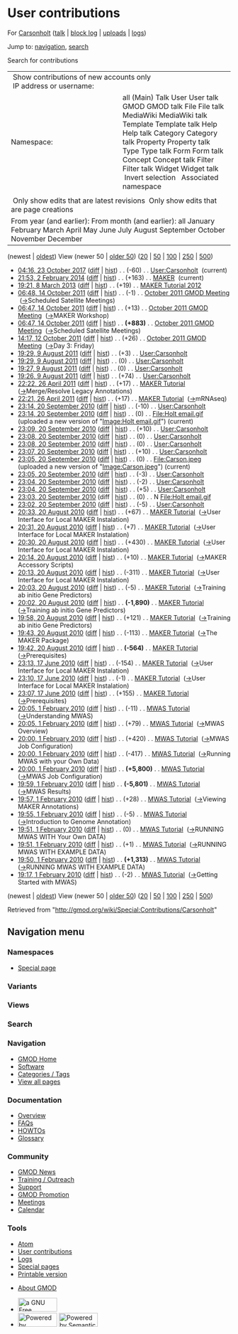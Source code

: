 <div id="mw-page-base" class="noprint">

</div>

<div id="mw-head-base" class="noprint">

</div>

<div id="content" class="mw-body" role="main">

<span id="top"></span>

<div id="mw-js-message" style="display:none;">

</div>



# <span dir="auto">User contributions</span>

<div id="bodyContent">

<div id="contentSub">

For [Carsonholt](/wiki/User:Carsonholt "User:Carsonholt") (<a
href="/mediawiki/index.php?title=User_talk:Carsonholt&amp;action=edit&amp;redlink=1"
class="new" title="User talk:Carsonholt (page does not exist)">talk</a>
\| [block
log](/mediawiki/index.php?title=Special:Log/block&page=User%3ACarsonholt "Special:Log/block")
\|
[uploads](/wiki/Special:ListFiles/Carsonholt "Special:ListFiles/Carsonholt")
\| [logs](/wiki/Special:Log/Carsonholt "Special:Log/Carsonholt"))

</div>

<div id="jump-to-nav" class="mw-jump">

Jump to: [navigation](#mw-navigation), [search](#p-search)

</div>

<div id="mw-content-text">

Search for contributions

<table class="mw-contributions-table">
<colgroup>
<col style="width: 50%" />
<col style="width: 50%" />
</colgroup>
<tbody>
<tr class="odd">
<td colspan="2"> Show contributions of new accounts only<br />
 IP address or username:</td>
</tr>
<tr class="even">
<td class="mw-label">Namespace:</td>
<td>all (Main) Talk User User talk GMOD GMOD talk File File talk
MediaWiki MediaWiki talk Template Template talk Help Help talk Category
Category talk Property Property talk Type Type talk Form Form talk
Concept Concept talk Filter Filter talk Widget Widget talk  
 Invert selection 
 Associated namespace </td>
</tr>
<tr class="odd">
<td colspan="2"></td>
</tr>
<tr class="even">
<td colspan="2"> Only show edits that are latest revisions
 Only show edits that are page creations</td>
</tr>
<tr class="odd">
<td colspan="2">From year (and earlier): From month (and earlier): all
January February March April May June July August September October
November December</td>
</tr>
</tbody>
</table>

(newest \| <a
href="/mediawiki/index.php?title=Special:Contributions/Carsonholt&amp;dir=prev&amp;target=Carsonholt"
class="mw-lastlink" rel="last"
title="Special:Contributions/Carsonholt">oldest</a>) View (newer 50 \|
<a
href="/mediawiki/index.php?title=Special:Contributions/Carsonholt&amp;offset=20100201191707&amp;target=Carsonholt"
class="mw-nextlink" rel="next"
title="Special:Contributions/Carsonholt">older 50</a>) (<a
href="/mediawiki/index.php?title=Special:Contributions/Carsonholt&amp;offset=&amp;limit=20&amp;target=Carsonholt"
class="mw-numlink" title="Special:Contributions/Carsonholt">20</a> \| <a
href="/mediawiki/index.php?title=Special:Contributions/Carsonholt&amp;offset=&amp;limit=50&amp;target=Carsonholt"
class="mw-numlink" title="Special:Contributions/Carsonholt">50</a> \| <a
href="/mediawiki/index.php?title=Special:Contributions/Carsonholt&amp;offset=&amp;limit=100&amp;target=Carsonholt"
class="mw-numlink" title="Special:Contributions/Carsonholt">100</a> \|
<a
href="/mediawiki/index.php?title=Special:Contributions/Carsonholt&amp;offset=&amp;limit=250&amp;target=Carsonholt"
class="mw-numlink" title="Special:Contributions/Carsonholt">250</a> \|
<a
href="/mediawiki/index.php?title=Special:Contributions/Carsonholt&amp;offset=&amp;limit=500&amp;target=Carsonholt"
class="mw-numlink" title="Special:Contributions/Carsonholt">500</a>)

- <a href="/mediawiki/index.php?title=User:Carsonholt&amp;oldid=27490"
  class="mw-changeslist-date" title="User:Carsonholt">04:16, 23 October
  2017</a>
  ([diff](/mediawiki/index.php?title=User:Carsonholt&diff=prev&oldid=27490 "User:Carsonholt")
  \|
  [hist](/mediawiki/index.php?title=User:Carsonholt&action=history "User:Carsonholt"))
  <span class="mw-changeslist-separator">. .</span>
  <span class="mw-plusminus-neg" dir="ltr"
  title="438 bytes after change">(-60)</span>‎
  <span class="mw-changeslist-separator">. .</span>
  <a href="/wiki/User:Carsonholt" class="mw-contributions-title"
  title="User:Carsonholt">User:Carsonholt</a> ‎
  <span class="mw-uctop">(current)</span>
- <a href="/mediawiki/index.php?title=MAKER&amp;oldid=25258"
  class="mw-changeslist-date" title="MAKER">21:53, 2 February 2014</a>
  ([diff](/mediawiki/index.php?title=MAKER&diff=prev&oldid=25258 "MAKER")
  \| [hist](/mediawiki/index.php?title=MAKER&action=history "MAKER"))
  <span class="mw-changeslist-separator">. .</span>
  <span class="mw-plusminus-pos" dir="ltr"
  title="8,774 bytes after change">(+163)</span>‎
  <span class="mw-changeslist-separator">. .</span>
  <a href="/wiki/MAKER" class="mw-contributions-title"
  title="MAKER">MAKER</a> ‎ <span class="mw-uctop">(current)</span>
- <a href="/mediawiki/index.php?title=MAKER_Tutorial_2012&amp;oldid=23214"
  class="mw-changeslist-date" title="MAKER Tutorial 2012">19:21, 8 March
  2013</a>
  ([diff](/mediawiki/index.php?title=MAKER_Tutorial_2012&diff=prev&oldid=23214 "MAKER Tutorial 2012")
  \|
  [hist](/mediawiki/index.php?title=MAKER_Tutorial_2012&action=history "MAKER Tutorial 2012"))
  <span class="mw-changeslist-separator">. .</span>
  <span class="mw-plusminus-pos" dir="ltr"
  title="82,284 bytes after change">(+19)</span>‎
  <span class="mw-changeslist-separator">. .</span>
  <a href="/wiki/MAKER_Tutorial_2012" class="mw-contributions-title"
  title="MAKER Tutorial 2012">MAKER Tutorial 2012</a> ‎
- <a
  href="/mediawiki/index.php?title=October_2011_GMOD_Meeting&amp;oldid=19298"
  class="mw-changeslist-date" title="October 2011 GMOD Meeting">06:48, 14
  October 2011</a>
  ([diff](/mediawiki/index.php?title=October_2011_GMOD_Meeting&diff=prev&oldid=19298 "October 2011 GMOD Meeting")
  \|
  [hist](/mediawiki/index.php?title=October_2011_GMOD_Meeting&action=history "October 2011 GMOD Meeting"))
  <span class="mw-changeslist-separator">. .</span>
  <span class="mw-plusminus-neg" dir="ltr"
  title="13,248 bytes after change">(-1)</span>‎
  <span class="mw-changeslist-separator">. .</span>
  <a href="/wiki/October_2011_GMOD_Meeting" class="mw-contributions-title"
  title="October 2011 GMOD Meeting">October 2011 GMOD Meeting</a> ‎
  <span class="comment">([→](/wiki/October_2011_GMOD_Meeting#Scheduled_Satellite_Meetings "October 2011 GMOD Meeting")‎<span dir="auto"><span class="autocomment">Scheduled
  Satellite Meetings</span></span>)</span>
- <a
  href="/mediawiki/index.php?title=October_2011_GMOD_Meeting&amp;oldid=19297"
  class="mw-changeslist-date" title="October 2011 GMOD Meeting">06:47, 14
  October 2011</a>
  ([diff](/mediawiki/index.php?title=October_2011_GMOD_Meeting&diff=prev&oldid=19297 "October 2011 GMOD Meeting")
  \|
  [hist](/mediawiki/index.php?title=October_2011_GMOD_Meeting&action=history "October 2011 GMOD Meeting"))
  <span class="mw-changeslist-separator">. .</span>
  <span class="mw-plusminus-pos" dir="ltr"
  title="13,249 bytes after change">(+13)</span>‎
  <span class="mw-changeslist-separator">. .</span>
  <a href="/wiki/October_2011_GMOD_Meeting" class="mw-contributions-title"
  title="October 2011 GMOD Meeting">October 2011 GMOD Meeting</a> ‎
  <span class="comment">([→](/wiki/October_2011_GMOD_Meeting#MAKER_Workshop "October 2011 GMOD Meeting")‎<span dir="auto"><span class="autocomment">MAKER
  Workshop</span></span>)</span>
- <a
  href="/mediawiki/index.php?title=October_2011_GMOD_Meeting&amp;oldid=19296"
  class="mw-changeslist-date" title="October 2011 GMOD Meeting">06:47, 14
  October 2011</a>
  ([diff](/mediawiki/index.php?title=October_2011_GMOD_Meeting&diff=prev&oldid=19296 "October 2011 GMOD Meeting")
  \|
  [hist](/mediawiki/index.php?title=October_2011_GMOD_Meeting&action=history "October 2011 GMOD Meeting"))
  <span class="mw-changeslist-separator">. .</span> **(+883)**‎
  <span class="mw-changeslist-separator">. .</span>
  <a href="/wiki/October_2011_GMOD_Meeting" class="mw-contributions-title"
  title="October 2011 GMOD Meeting">October 2011 GMOD Meeting</a> ‎
  <span class="comment">([→](/wiki/October_2011_GMOD_Meeting#Scheduled_Satellite_Meetings "October 2011 GMOD Meeting")‎<span dir="auto"><span class="autocomment">Scheduled
  Satellite Meetings</span></span>)</span>
- <a
  href="/mediawiki/index.php?title=October_2011_GMOD_Meeting&amp;oldid=19034"
  class="mw-changeslist-date" title="October 2011 GMOD Meeting">14:17, 12
  October 2011</a>
  ([diff](/mediawiki/index.php?title=October_2011_GMOD_Meeting&diff=prev&oldid=19034 "October 2011 GMOD Meeting")
  \|
  [hist](/mediawiki/index.php?title=October_2011_GMOD_Meeting&action=history "October 2011 GMOD Meeting"))
  <span class="mw-changeslist-separator">. .</span>
  <span class="mw-plusminus-pos" dir="ltr"
  title="12,728 bytes after change">(+26)</span>‎
  <span class="mw-changeslist-separator">. .</span>
  <a href="/wiki/October_2011_GMOD_Meeting" class="mw-contributions-title"
  title="October 2011 GMOD Meeting">October 2011 GMOD Meeting</a> ‎
  <span class="comment">([→](/wiki/October_2011_GMOD_Meeting#Day_3:_Friday "October 2011 GMOD Meeting")‎<span dir="auto"><span class="autocomment">Day
  3: Friday</span></span>)</span>
- <a href="/mediawiki/index.php?title=User:Carsonholt&amp;oldid=18494"
  class="mw-changeslist-date" title="User:Carsonholt">19:29, 9 August
  2011</a>
  ([diff](/mediawiki/index.php?title=User:Carsonholt&diff=prev&oldid=18494 "User:Carsonholt")
  \|
  [hist](/mediawiki/index.php?title=User:Carsonholt&action=history "User:Carsonholt"))
  <span class="mw-changeslist-separator">. .</span>
  <span class="mw-plusminus-pos" dir="ltr"
  title="498 bytes after change">(+3)</span>‎
  <span class="mw-changeslist-separator">. .</span>
  <a href="/wiki/User:Carsonholt" class="mw-contributions-title"
  title="User:Carsonholt">User:Carsonholt</a> ‎
- <a href="/mediawiki/index.php?title=User:Carsonholt&amp;oldid=18493"
  class="mw-changeslist-date" title="User:Carsonholt">19:29, 9 August
  2011</a>
  ([diff](/mediawiki/index.php?title=User:Carsonholt&diff=prev&oldid=18493 "User:Carsonholt")
  \|
  [hist](/mediawiki/index.php?title=User:Carsonholt&action=history "User:Carsonholt"))
  <span class="mw-changeslist-separator">. .</span>
  <span class="mw-plusminus-null" dir="ltr"
  title="495 bytes after change">(0)</span>‎
  <span class="mw-changeslist-separator">. .</span>
  <a href="/wiki/User:Carsonholt" class="mw-contributions-title"
  title="User:Carsonholt">User:Carsonholt</a> ‎
- <a href="/mediawiki/index.php?title=User:Carsonholt&amp;oldid=18492"
  class="mw-changeslist-date" title="User:Carsonholt">19:27, 9 August
  2011</a>
  ([diff](/mediawiki/index.php?title=User:Carsonholt&diff=prev&oldid=18492 "User:Carsonholt")
  \|
  [hist](/mediawiki/index.php?title=User:Carsonholt&action=history "User:Carsonholt"))
  <span class="mw-changeslist-separator">. .</span>
  <span class="mw-plusminus-null" dir="ltr"
  title="495 bytes after change">(0)</span>‎
  <span class="mw-changeslist-separator">. .</span>
  <a href="/wiki/User:Carsonholt" class="mw-contributions-title"
  title="User:Carsonholt">User:Carsonholt</a> ‎
- <a href="/mediawiki/index.php?title=User:Carsonholt&amp;oldid=18491"
  class="mw-changeslist-date" title="User:Carsonholt">19:26, 9 August
  2011</a>
  ([diff](/mediawiki/index.php?title=User:Carsonholt&diff=prev&oldid=18491 "User:Carsonholt")
  \|
  [hist](/mediawiki/index.php?title=User:Carsonholt&action=history "User:Carsonholt"))
  <span class="mw-changeslist-separator">. .</span>
  <span class="mw-plusminus-pos" dir="ltr"
  title="495 bytes after change">(+74)</span>‎
  <span class="mw-changeslist-separator">. .</span>
  <a href="/wiki/User:Carsonholt" class="mw-contributions-title"
  title="User:Carsonholt">User:Carsonholt</a> ‎
- <a href="/mediawiki/index.php?title=MAKER_Tutorial&amp;oldid=17594"
  class="mw-changeslist-date" title="MAKER Tutorial">22:22, 26 April
  2011</a>
  ([diff](/mediawiki/index.php?title=MAKER_Tutorial&diff=prev&oldid=17594 "MAKER Tutorial")
  \|
  [hist](/mediawiki/index.php?title=MAKER_Tutorial&action=history "MAKER Tutorial"))
  <span class="mw-changeslist-separator">. .</span>
  <span class="mw-plusminus-pos" dir="ltr"
  title="64,723 bytes after change">(+17)</span>‎
  <span class="mw-changeslist-separator">. .</span>
  <a href="/mediawiki/index.php?title=MAKER_Tutorial&amp;redirect=no"
  class="mw-redirect mw-contributions-title" title="MAKER Tutorial">MAKER
  Tutorial</a> ‎
  <span class="comment">([→](/wiki/MAKER_Tutorial#Merge.2FResolve_Legacy_Annotations "MAKER Tutorial")‎<span dir="auto"><span class="autocomment">Merge/Resolve
  Legacy Annotations</span></span>)</span>
- <a href="/mediawiki/index.php?title=MAKER_Tutorial&amp;oldid=17593"
  class="mw-changeslist-date" title="MAKER Tutorial">22:21, 26 April
  2011</a>
  ([diff](/mediawiki/index.php?title=MAKER_Tutorial&diff=prev&oldid=17593 "MAKER Tutorial")
  \|
  [hist](/mediawiki/index.php?title=MAKER_Tutorial&action=history "MAKER Tutorial"))
  <span class="mw-changeslist-separator">. .</span>
  <span class="mw-plusminus-pos" dir="ltr"
  title="64,706 bytes after change">(+17)</span>‎
  <span class="mw-changeslist-separator">. .</span>
  <a href="/mediawiki/index.php?title=MAKER_Tutorial&amp;redirect=no"
  class="mw-redirect mw-contributions-title" title="MAKER Tutorial">MAKER
  Tutorial</a> ‎
  <span class="comment">([→](/wiki/MAKER_Tutorial#mRNAseq "MAKER Tutorial")‎<span dir="auto"><span class="autocomment">mRNAseq</span></span>)</span>
- <a href="/mediawiki/index.php?title=User:Carsonholt&amp;oldid=14553"
  class="mw-changeslist-date" title="User:Carsonholt">23:14, 20 September
  2010</a>
  ([diff](/mediawiki/index.php?title=User:Carsonholt&diff=prev&oldid=14553 "User:Carsonholt")
  \|
  [hist](/mediawiki/index.php?title=User:Carsonholt&action=history "User:Carsonholt"))
  <span class="mw-changeslist-separator">. .</span>
  <span class="mw-plusminus-neg" dir="ltr"
  title="421 bytes after change">(-10)</span>‎
  <span class="mw-changeslist-separator">. .</span>
  <a href="/wiki/User:Carsonholt" class="mw-contributions-title"
  title="User:Carsonholt">User:Carsonholt</a> ‎
- <a href="/mediawiki/index.php?title=File:Holt_email.gif&amp;oldid=14552"
  class="mw-changeslist-date" title="File:Holt email.gif">23:14, 20
  September 2010</a>
  ([diff](/mediawiki/index.php?title=File:Holt_email.gif&diff=prev&oldid=14552 "File:Holt email.gif")
  \|
  [hist](/mediawiki/index.php?title=File:Holt_email.gif&action=history "File:Holt email.gif"))
  <span class="mw-changeslist-separator">. .</span>
  <span class="mw-plusminus-null" dir="ltr"
  title="0 bytes after change">(0)</span>‎
  <span class="mw-changeslist-separator">. .</span>
  <a href="/wiki/File:Holt_email.gif" class="mw-contributions-title"
  title="File:Holt email.gif">File:Holt email.gif</a> ‎
  <span class="comment">(uploaded a new version of "[Image:Holt
  email.gif](/wiki/File:Holt_email.gif "File:Holt email.gif")")</span>
  <span class="mw-uctop">(current)</span>
- <a href="/mediawiki/index.php?title=User:Carsonholt&amp;oldid=14551"
  class="mw-changeslist-date" title="User:Carsonholt">23:09, 20 September
  2010</a>
  ([diff](/mediawiki/index.php?title=User:Carsonholt&diff=prev&oldid=14551 "User:Carsonholt")
  \|
  [hist](/mediawiki/index.php?title=User:Carsonholt&action=history "User:Carsonholt"))
  <span class="mw-changeslist-separator">. .</span>
  <span class="mw-plusminus-pos" dir="ltr"
  title="431 bytes after change">(+10)</span>‎
  <span class="mw-changeslist-separator">. .</span>
  <a href="/wiki/User:Carsonholt" class="mw-contributions-title"
  title="User:Carsonholt">User:Carsonholt</a> ‎
- <a href="/mediawiki/index.php?title=User:Carsonholt&amp;oldid=14550"
  class="mw-changeslist-date" title="User:Carsonholt">23:08, 20 September
  2010</a>
  ([diff](/mediawiki/index.php?title=User:Carsonholt&diff=prev&oldid=14550 "User:Carsonholt")
  \|
  [hist](/mediawiki/index.php?title=User:Carsonholt&action=history "User:Carsonholt"))
  <span class="mw-changeslist-separator">. .</span>
  <span class="mw-plusminus-null" dir="ltr"
  title="421 bytes after change">(0)</span>‎
  <span class="mw-changeslist-separator">. .</span>
  <a href="/wiki/User:Carsonholt" class="mw-contributions-title"
  title="User:Carsonholt">User:Carsonholt</a> ‎
- <a href="/mediawiki/index.php?title=User:Carsonholt&amp;oldid=14549"
  class="mw-changeslist-date" title="User:Carsonholt">23:08, 20 September
  2010</a>
  ([diff](/mediawiki/index.php?title=User:Carsonholt&diff=prev&oldid=14549 "User:Carsonholt")
  \|
  [hist](/mediawiki/index.php?title=User:Carsonholt&action=history "User:Carsonholt"))
  <span class="mw-changeslist-separator">. .</span>
  <span class="mw-plusminus-null" dir="ltr"
  title="421 bytes after change">(0)</span>‎
  <span class="mw-changeslist-separator">. .</span>
  <a href="/wiki/User:Carsonholt" class="mw-contributions-title"
  title="User:Carsonholt">User:Carsonholt</a> ‎
- <a href="/mediawiki/index.php?title=User:Carsonholt&amp;oldid=14548"
  class="mw-changeslist-date" title="User:Carsonholt">23:07, 20 September
  2010</a>
  ([diff](/mediawiki/index.php?title=User:Carsonholt&diff=prev&oldid=14548 "User:Carsonholt")
  \|
  [hist](/mediawiki/index.php?title=User:Carsonholt&action=history "User:Carsonholt"))
  <span class="mw-changeslist-separator">. .</span>
  <span class="mw-plusminus-pos" dir="ltr"
  title="421 bytes after change">(+10)</span>‎
  <span class="mw-changeslist-separator">. .</span>
  <a href="/wiki/User:Carsonholt" class="mw-contributions-title"
  title="User:Carsonholt">User:Carsonholt</a> ‎
- <a href="/mediawiki/index.php?title=File:Carson.jpeg&amp;oldid=14547"
  class="mw-changeslist-date" title="File:Carson.jpeg">23:05, 20 September
  2010</a>
  ([diff](/mediawiki/index.php?title=File:Carson.jpeg&diff=prev&oldid=14547 "File:Carson.jpeg")
  \|
  [hist](/mediawiki/index.php?title=File:Carson.jpeg&action=history "File:Carson.jpeg"))
  <span class="mw-changeslist-separator">. .</span>
  <span class="mw-plusminus-null" dir="ltr"
  title="0 bytes after change">(0)</span>‎
  <span class="mw-changeslist-separator">. .</span>
  <a href="/wiki/File:Carson.jpeg" class="mw-contributions-title"
  title="File:Carson.jpeg">File:Carson.jpeg</a> ‎
  <span class="comment">(uploaded a new version of
  "[Image:Carson.jpeg](/wiki/File:Carson.jpeg "File:Carson.jpeg")")</span>
  <span class="mw-uctop">(current)</span>
- <a href="/mediawiki/index.php?title=User:Carsonholt&amp;oldid=14546"
  class="mw-changeslist-date" title="User:Carsonholt">23:05, 20 September
  2010</a>
  ([diff](/mediawiki/index.php?title=User:Carsonholt&diff=prev&oldid=14546 "User:Carsonholt")
  \|
  [hist](/mediawiki/index.php?title=User:Carsonholt&action=history "User:Carsonholt"))
  <span class="mw-changeslist-separator">. .</span>
  <span class="mw-plusminus-neg" dir="ltr"
  title="411 bytes after change">(-3)</span>‎
  <span class="mw-changeslist-separator">. .</span>
  <a href="/wiki/User:Carsonholt" class="mw-contributions-title"
  title="User:Carsonholt">User:Carsonholt</a> ‎
- <a href="/mediawiki/index.php?title=User:Carsonholt&amp;oldid=14545"
  class="mw-changeslist-date" title="User:Carsonholt">23:04, 20 September
  2010</a>
  ([diff](/mediawiki/index.php?title=User:Carsonholt&diff=prev&oldid=14545 "User:Carsonholt")
  \|
  [hist](/mediawiki/index.php?title=User:Carsonholt&action=history "User:Carsonholt"))
  <span class="mw-changeslist-separator">. .</span>
  <span class="mw-plusminus-neg" dir="ltr"
  title="414 bytes after change">(-2)</span>‎
  <span class="mw-changeslist-separator">. .</span>
  <a href="/wiki/User:Carsonholt" class="mw-contributions-title"
  title="User:Carsonholt">User:Carsonholt</a> ‎
- <a href="/mediawiki/index.php?title=User:Carsonholt&amp;oldid=14544"
  class="mw-changeslist-date" title="User:Carsonholt">23:04, 20 September
  2010</a>
  ([diff](/mediawiki/index.php?title=User:Carsonholt&diff=prev&oldid=14544 "User:Carsonholt")
  \|
  [hist](/mediawiki/index.php?title=User:Carsonholt&action=history "User:Carsonholt"))
  <span class="mw-changeslist-separator">. .</span>
  <span class="mw-plusminus-pos" dir="ltr"
  title="416 bytes after change">(+5)</span>‎
  <span class="mw-changeslist-separator">. .</span>
  <a href="/wiki/User:Carsonholt" class="mw-contributions-title"
  title="User:Carsonholt">User:Carsonholt</a> ‎
- <a href="/mediawiki/index.php?title=File:Holt_email.gif&amp;oldid=14543"
  class="mw-changeslist-date" title="File:Holt email.gif">23:03, 20
  September 2010</a> (diff \|
  [hist](/mediawiki/index.php?title=File:Holt_email.gif&action=history "File:Holt email.gif"))
  <span class="mw-changeslist-separator">. .</span>
  <span class="mw-plusminus-null" dir="ltr"
  title="0 bytes after change">(0)</span>‎
  <span class="mw-changeslist-separator">. .</span> N
  <a href="/wiki/File:Holt_email.gif" class="mw-contributions-title"
  title="File:Holt email.gif">File:Holt email.gif</a> ‎
- <a href="/mediawiki/index.php?title=User:Carsonholt&amp;oldid=14542"
  class="mw-changeslist-date" title="User:Carsonholt">23:02, 20 September
  2010</a>
  ([diff](/mediawiki/index.php?title=User:Carsonholt&diff=prev&oldid=14542 "User:Carsonholt")
  \|
  [hist](/mediawiki/index.php?title=User:Carsonholt&action=history "User:Carsonholt"))
  <span class="mw-changeslist-separator">. .</span>
  <span class="mw-plusminus-neg" dir="ltr"
  title="411 bytes after change">(-5)</span>‎
  <span class="mw-changeslist-separator">. .</span>
  <a href="/wiki/User:Carsonholt" class="mw-contributions-title"
  title="User:Carsonholt">User:Carsonholt</a> ‎
- <a href="/mediawiki/index.php?title=MAKER_Tutorial&amp;oldid=14249"
  class="mw-changeslist-date" title="MAKER Tutorial">20:33, 20 August
  2010</a>
  ([diff](/mediawiki/index.php?title=MAKER_Tutorial&diff=prev&oldid=14249 "MAKER Tutorial")
  \|
  [hist](/mediawiki/index.php?title=MAKER_Tutorial&action=history "MAKER Tutorial"))
  <span class="mw-changeslist-separator">. .</span>
  <span class="mw-plusminus-pos" dir="ltr"
  title="64,689 bytes after change">(+67)</span>‎
  <span class="mw-changeslist-separator">. .</span>
  <a href="/mediawiki/index.php?title=MAKER_Tutorial&amp;redirect=no"
  class="mw-redirect mw-contributions-title" title="MAKER Tutorial">MAKER
  Tutorial</a> ‎
  <span class="comment">([→](/wiki/MAKER_Tutorial#User_Interface_for_Local_MAKER_Instalation "MAKER Tutorial")‎<span dir="auto"><span class="autocomment">User
  Interface for Local MAKER Instalation</span></span>)</span>
- <a href="/mediawiki/index.php?title=MAKER_Tutorial&amp;oldid=14248"
  class="mw-changeslist-date" title="MAKER Tutorial">20:31, 20 August
  2010</a>
  ([diff](/mediawiki/index.php?title=MAKER_Tutorial&diff=prev&oldid=14248 "MAKER Tutorial")
  \|
  [hist](/mediawiki/index.php?title=MAKER_Tutorial&action=history "MAKER Tutorial"))
  <span class="mw-changeslist-separator">. .</span>
  <span class="mw-plusminus-pos" dir="ltr"
  title="64,622 bytes after change">(+7)</span>‎
  <span class="mw-changeslist-separator">. .</span>
  <a href="/mediawiki/index.php?title=MAKER_Tutorial&amp;redirect=no"
  class="mw-redirect mw-contributions-title" title="MAKER Tutorial">MAKER
  Tutorial</a> ‎
  <span class="comment">([→](/wiki/MAKER_Tutorial#User_Interface_for_Local_MAKER_Instalation "MAKER Tutorial")‎<span dir="auto"><span class="autocomment">User
  Interface for Local MAKER Instalation</span></span>)</span>
- <a href="/mediawiki/index.php?title=MAKER_Tutorial&amp;oldid=14247"
  class="mw-changeslist-date" title="MAKER Tutorial">20:30, 20 August
  2010</a>
  ([diff](/mediawiki/index.php?title=MAKER_Tutorial&diff=prev&oldid=14247 "MAKER Tutorial")
  \|
  [hist](/mediawiki/index.php?title=MAKER_Tutorial&action=history "MAKER Tutorial"))
  <span class="mw-changeslist-separator">. .</span>
  <span class="mw-plusminus-pos" dir="ltr"
  title="64,615 bytes after change">(+430)</span>‎
  <span class="mw-changeslist-separator">. .</span>
  <a href="/mediawiki/index.php?title=MAKER_Tutorial&amp;redirect=no"
  class="mw-redirect mw-contributions-title" title="MAKER Tutorial">MAKER
  Tutorial</a> ‎
  <span class="comment">([→](/wiki/MAKER_Tutorial#User_Interface_for_Local_MAKER_Instalation "MAKER Tutorial")‎<span dir="auto"><span class="autocomment">User
  Interface for Local MAKER Instalation</span></span>)</span>
- <a href="/mediawiki/index.php?title=MAKER_Tutorial&amp;oldid=14246"
  class="mw-changeslist-date" title="MAKER Tutorial">20:14, 20 August
  2010</a>
  ([diff](/mediawiki/index.php?title=MAKER_Tutorial&diff=prev&oldid=14246 "MAKER Tutorial")
  \|
  [hist](/mediawiki/index.php?title=MAKER_Tutorial&action=history "MAKER Tutorial"))
  <span class="mw-changeslist-separator">. .</span>
  <span class="mw-plusminus-pos" dir="ltr"
  title="64,185 bytes after change">(+10)</span>‎
  <span class="mw-changeslist-separator">. .</span>
  <a href="/mediawiki/index.php?title=MAKER_Tutorial&amp;redirect=no"
  class="mw-redirect mw-contributions-title" title="MAKER Tutorial">MAKER
  Tutorial</a> ‎
  <span class="comment">([→](/wiki/MAKER_Tutorial#MAKER_Accessory_Scripts "MAKER Tutorial")‎<span dir="auto"><span class="autocomment">MAKER
  Accessory Scripts</span></span>)</span>
- <a href="/mediawiki/index.php?title=MAKER_Tutorial&amp;oldid=14245"
  class="mw-changeslist-date" title="MAKER Tutorial">20:13, 20 August
  2010</a>
  ([diff](/mediawiki/index.php?title=MAKER_Tutorial&diff=prev&oldid=14245 "MAKER Tutorial")
  \|
  [hist](/mediawiki/index.php?title=MAKER_Tutorial&action=history "MAKER Tutorial"))
  <span class="mw-changeslist-separator">. .</span>
  <span class="mw-plusminus-neg" dir="ltr"
  title="64,175 bytes after change">(-311)</span>‎
  <span class="mw-changeslist-separator">. .</span>
  <a href="/mediawiki/index.php?title=MAKER_Tutorial&amp;redirect=no"
  class="mw-redirect mw-contributions-title" title="MAKER Tutorial">MAKER
  Tutorial</a> ‎
  <span class="comment">([→](/wiki/MAKER_Tutorial#User_Interface_for_Local_MAKER_Instalation "MAKER Tutorial")‎<span dir="auto"><span class="autocomment">User
  Interface for Local MAKER Instalation</span></span>)</span>
- <a href="/mediawiki/index.php?title=MAKER_Tutorial&amp;oldid=14244"
  class="mw-changeslist-date" title="MAKER Tutorial">20:03, 20 August
  2010</a>
  ([diff](/mediawiki/index.php?title=MAKER_Tutorial&diff=prev&oldid=14244 "MAKER Tutorial")
  \|
  [hist](/mediawiki/index.php?title=MAKER_Tutorial&action=history "MAKER Tutorial"))
  <span class="mw-changeslist-separator">. .</span>
  <span class="mw-plusminus-neg" dir="ltr"
  title="64,486 bytes after change">(-5)</span>‎
  <span class="mw-changeslist-separator">. .</span>
  <a href="/mediawiki/index.php?title=MAKER_Tutorial&amp;redirect=no"
  class="mw-redirect mw-contributions-title" title="MAKER Tutorial">MAKER
  Tutorial</a> ‎
  <span class="comment">([→](/wiki/MAKER_Tutorial#Training_ab_initio_Gene_Predictors "MAKER Tutorial")‎<span dir="auto"><span class="autocomment">Training
  ab initio Gene Predictors</span></span>)</span>
- <a href="/mediawiki/index.php?title=MAKER_Tutorial&amp;oldid=14243"
  class="mw-changeslist-date" title="MAKER Tutorial">20:02, 20 August
  2010</a>
  ([diff](/mediawiki/index.php?title=MAKER_Tutorial&diff=prev&oldid=14243 "MAKER Tutorial")
  \|
  [hist](/mediawiki/index.php?title=MAKER_Tutorial&action=history "MAKER Tutorial"))
  <span class="mw-changeslist-separator">. .</span> **(-1,890)**‎
  <span class="mw-changeslist-separator">. .</span>
  <a href="/mediawiki/index.php?title=MAKER_Tutorial&amp;redirect=no"
  class="mw-redirect mw-contributions-title" title="MAKER Tutorial">MAKER
  Tutorial</a> ‎
  <span class="comment">([→](/wiki/MAKER_Tutorial#Training_ab_initio_Gene_Predictors "MAKER Tutorial")‎<span dir="auto"><span class="autocomment">Training
  ab initio Gene Predictors</span></span>)</span>
- <a href="/mediawiki/index.php?title=MAKER_Tutorial&amp;oldid=14242"
  class="mw-changeslist-date" title="MAKER Tutorial">19:58, 20 August
  2010</a>
  ([diff](/mediawiki/index.php?title=MAKER_Tutorial&diff=prev&oldid=14242 "MAKER Tutorial")
  \|
  [hist](/mediawiki/index.php?title=MAKER_Tutorial&action=history "MAKER Tutorial"))
  <span class="mw-changeslist-separator">. .</span>
  <span class="mw-plusminus-pos" dir="ltr"
  title="66,381 bytes after change">(+121)</span>‎
  <span class="mw-changeslist-separator">. .</span>
  <a href="/mediawiki/index.php?title=MAKER_Tutorial&amp;redirect=no"
  class="mw-redirect mw-contributions-title" title="MAKER Tutorial">MAKER
  Tutorial</a> ‎
  <span class="comment">([→](/wiki/MAKER_Tutorial#Training_ab_initio_Gene_Predictors "MAKER Tutorial")‎<span dir="auto"><span class="autocomment">Training
  ab initio Gene Predictors</span></span>)</span>
- <a href="/mediawiki/index.php?title=MAKER_Tutorial&amp;oldid=14241"
  class="mw-changeslist-date" title="MAKER Tutorial">19:43, 20 August
  2010</a>
  ([diff](/mediawiki/index.php?title=MAKER_Tutorial&diff=prev&oldid=14241 "MAKER Tutorial")
  \|
  [hist](/mediawiki/index.php?title=MAKER_Tutorial&action=history "MAKER Tutorial"))
  <span class="mw-changeslist-separator">. .</span>
  <span class="mw-plusminus-neg" dir="ltr"
  title="66,260 bytes after change">(-113)</span>‎
  <span class="mw-changeslist-separator">. .</span>
  <a href="/mediawiki/index.php?title=MAKER_Tutorial&amp;redirect=no"
  class="mw-redirect mw-contributions-title" title="MAKER Tutorial">MAKER
  Tutorial</a> ‎
  <span class="comment">([→](/wiki/MAKER_Tutorial#The_MAKER_Package "MAKER Tutorial")‎<span dir="auto"><span class="autocomment">The
  MAKER Package</span></span>)</span>
- <a href="/mediawiki/index.php?title=MAKER_Tutorial&amp;oldid=14240"
  class="mw-changeslist-date" title="MAKER Tutorial">19:42, 20 August
  2010</a>
  ([diff](/mediawiki/index.php?title=MAKER_Tutorial&diff=prev&oldid=14240 "MAKER Tutorial")
  \|
  [hist](/mediawiki/index.php?title=MAKER_Tutorial&action=history "MAKER Tutorial"))
  <span class="mw-changeslist-separator">. .</span> **(-564)**‎
  <span class="mw-changeslist-separator">. .</span>
  <a href="/mediawiki/index.php?title=MAKER_Tutorial&amp;redirect=no"
  class="mw-redirect mw-contributions-title" title="MAKER Tutorial">MAKER
  Tutorial</a> ‎
  <span class="comment">([→](/wiki/MAKER_Tutorial#Prerequisites "MAKER Tutorial")‎<span dir="auto"><span class="autocomment">Prerequisites</span></span>)</span>
- <a href="/mediawiki/index.php?title=MAKER_Tutorial&amp;oldid=13277"
  class="mw-changeslist-date" title="MAKER Tutorial">23:13, 17 June
  2010</a>
  ([diff](/mediawiki/index.php?title=MAKER_Tutorial&diff=prev&oldid=13277 "MAKER Tutorial")
  \|
  [hist](/mediawiki/index.php?title=MAKER_Tutorial&action=history "MAKER Tutorial"))
  <span class="mw-changeslist-separator">. .</span>
  <span class="mw-plusminus-neg" dir="ltr"
  title="66,937 bytes after change">(-154)</span>‎
  <span class="mw-changeslist-separator">. .</span>
  <a href="/mediawiki/index.php?title=MAKER_Tutorial&amp;redirect=no"
  class="mw-redirect mw-contributions-title" title="MAKER Tutorial">MAKER
  Tutorial</a> ‎
  <span class="comment">([→](/wiki/MAKER_Tutorial#User_Interface_for_Local_MAKER_Instalation "MAKER Tutorial")‎<span dir="auto"><span class="autocomment">User
  Interface for Local MAKER Instalation</span></span>)</span>
- <a href="/mediawiki/index.php?title=MAKER_Tutorial&amp;oldid=13276"
  class="mw-changeslist-date" title="MAKER Tutorial">23:10, 17 June
  2010</a>
  ([diff](/mediawiki/index.php?title=MAKER_Tutorial&diff=prev&oldid=13276 "MAKER Tutorial")
  \|
  [hist](/mediawiki/index.php?title=MAKER_Tutorial&action=history "MAKER Tutorial"))
  <span class="mw-changeslist-separator">. .</span>
  <span class="mw-plusminus-neg" dir="ltr"
  title="67,091 bytes after change">(-1)</span>‎
  <span class="mw-changeslist-separator">. .</span>
  <a href="/mediawiki/index.php?title=MAKER_Tutorial&amp;redirect=no"
  class="mw-redirect mw-contributions-title" title="MAKER Tutorial">MAKER
  Tutorial</a> ‎
  <span class="comment">([→](/wiki/MAKER_Tutorial#User_Interface_for_Local_MAKER_Instalation "MAKER Tutorial")‎<span dir="auto"><span class="autocomment">User
  Interface for Local MAKER Instalation</span></span>)</span>
- <a href="/mediawiki/index.php?title=MAKER_Tutorial&amp;oldid=13275"
  class="mw-changeslist-date" title="MAKER Tutorial">23:07, 17 June
  2010</a>
  ([diff](/mediawiki/index.php?title=MAKER_Tutorial&diff=prev&oldid=13275 "MAKER Tutorial")
  \|
  [hist](/mediawiki/index.php?title=MAKER_Tutorial&action=history "MAKER Tutorial"))
  <span class="mw-changeslist-separator">. .</span>
  <span class="mw-plusminus-pos" dir="ltr"
  title="67,092 bytes after change">(+155)</span>‎
  <span class="mw-changeslist-separator">. .</span>
  <a href="/mediawiki/index.php?title=MAKER_Tutorial&amp;redirect=no"
  class="mw-redirect mw-contributions-title" title="MAKER Tutorial">MAKER
  Tutorial</a> ‎
  <span class="comment">([→](/wiki/MAKER_Tutorial#Prerequisites "MAKER Tutorial")‎<span dir="auto"><span class="autocomment">Prerequisites</span></span>)</span>
- <a href="/mediawiki/index.php?title=MWAS_Tutorial&amp;oldid=11816"
  class="mw-changeslist-date" title="MWAS Tutorial">20:05, 1 February
  2010</a>
  ([diff](/mediawiki/index.php?title=MWAS_Tutorial&diff=prev&oldid=11816 "MWAS Tutorial")
  \|
  [hist](/mediawiki/index.php?title=MWAS_Tutorial&action=history "MWAS Tutorial"))
  <span class="mw-changeslist-separator">. .</span>
  <span class="mw-plusminus-neg" dir="ltr"
  title="35,063 bytes after change">(-11)</span>‎
  <span class="mw-changeslist-separator">. .</span>
  <a href="/wiki/MWAS_Tutorial" class="mw-contributions-title"
  title="MWAS Tutorial">MWAS Tutorial</a> ‎
  <span class="comment">([→](/wiki/MWAS_Tutorial#Understanding_MWAS "MWAS Tutorial")‎<span dir="auto"><span class="autocomment">Understanding
  MWAS</span></span>)</span>
- <a href="/mediawiki/index.php?title=MWAS_Tutorial&amp;oldid=11815"
  class="mw-changeslist-date" title="MWAS Tutorial">20:05, 1 February
  2010</a>
  ([diff](/mediawiki/index.php?title=MWAS_Tutorial&diff=prev&oldid=11815 "MWAS Tutorial")
  \|
  [hist](/mediawiki/index.php?title=MWAS_Tutorial&action=history "MWAS Tutorial"))
  <span class="mw-changeslist-separator">. .</span>
  <span class="mw-plusminus-pos" dir="ltr"
  title="35,074 bytes after change">(+79)</span>‎
  <span class="mw-changeslist-separator">. .</span>
  <a href="/wiki/MWAS_Tutorial" class="mw-contributions-title"
  title="MWAS Tutorial">MWAS Tutorial</a> ‎
  <span class="comment">([→](/wiki/MWAS_Tutorial#MWAS_Overview "MWAS Tutorial")‎<span dir="auto"><span class="autocomment">MWAS
  Overview</span></span>)</span>
- <a href="/mediawiki/index.php?title=MWAS_Tutorial&amp;oldid=11814"
  class="mw-changeslist-date" title="MWAS Tutorial">20:00, 1 February
  2010</a>
  ([diff](/mediawiki/index.php?title=MWAS_Tutorial&diff=prev&oldid=11814 "MWAS Tutorial")
  \|
  [hist](/mediawiki/index.php?title=MWAS_Tutorial&action=history "MWAS Tutorial"))
  <span class="mw-changeslist-separator">. .</span>
  <span class="mw-plusminus-pos" dir="ltr"
  title="34,995 bytes after change">(+420)</span>‎
  <span class="mw-changeslist-separator">. .</span>
  <a href="/wiki/MWAS_Tutorial" class="mw-contributions-title"
  title="MWAS Tutorial">MWAS Tutorial</a> ‎
  <span class="comment">([→](/wiki/MWAS_Tutorial#MWAS_Job_Configuration "MWAS Tutorial")‎<span dir="auto"><span class="autocomment">MWAS
  Job Configuration</span></span>)</span>
- <a href="/mediawiki/index.php?title=MWAS_Tutorial&amp;oldid=11813"
  class="mw-changeslist-date" title="MWAS Tutorial">20:00, 1 February
  2010</a>
  ([diff](/mediawiki/index.php?title=MWAS_Tutorial&diff=prev&oldid=11813 "MWAS Tutorial")
  \|
  [hist](/mediawiki/index.php?title=MWAS_Tutorial&action=history "MWAS Tutorial"))
  <span class="mw-changeslist-separator">. .</span>
  <span class="mw-plusminus-neg" dir="ltr"
  title="34,575 bytes after change">(-417)</span>‎
  <span class="mw-changeslist-separator">. .</span>
  <a href="/wiki/MWAS_Tutorial" class="mw-contributions-title"
  title="MWAS Tutorial">MWAS Tutorial</a> ‎
  <span class="comment">([→](/wiki/MWAS_Tutorial#Running_MWAS_with_your_Own_Data "MWAS Tutorial")‎<span dir="auto"><span class="autocomment">Running
  MWAS with your Own Data</span></span>)</span>
- <a href="/mediawiki/index.php?title=MWAS_Tutorial&amp;oldid=11812"
  class="mw-changeslist-date" title="MWAS Tutorial">20:00, 1 February
  2010</a>
  ([diff](/mediawiki/index.php?title=MWAS_Tutorial&diff=prev&oldid=11812 "MWAS Tutorial")
  \|
  [hist](/mediawiki/index.php?title=MWAS_Tutorial&action=history "MWAS Tutorial"))
  <span class="mw-changeslist-separator">. .</span> **(+5,800)**‎
  <span class="mw-changeslist-separator">. .</span>
  <a href="/wiki/MWAS_Tutorial" class="mw-contributions-title"
  title="MWAS Tutorial">MWAS Tutorial</a> ‎
  <span class="comment">([→](/wiki/MWAS_Tutorial#MWAS_Job_Configuration "MWAS Tutorial")‎<span dir="auto"><span class="autocomment">MWAS
  Job Configuration</span></span>)</span>
- <a href="/mediawiki/index.php?title=MWAS_Tutorial&amp;oldid=11811"
  class="mw-changeslist-date" title="MWAS Tutorial">19:59, 1 February
  2010</a>
  ([diff](/mediawiki/index.php?title=MWAS_Tutorial&diff=prev&oldid=11811 "MWAS Tutorial")
  \|
  [hist](/mediawiki/index.php?title=MWAS_Tutorial&action=history "MWAS Tutorial"))
  <span class="mw-changeslist-separator">. .</span> **(-5,801)**‎
  <span class="mw-changeslist-separator">. .</span>
  <a href="/wiki/MWAS_Tutorial" class="mw-contributions-title"
  title="MWAS Tutorial">MWAS Tutorial</a> ‎
  <span class="comment">([→](/wiki/MWAS_Tutorial#MWAS_Results "MWAS Tutorial")‎<span dir="auto"><span class="autocomment">MWAS
  Results</span></span>)</span>
- <a href="/mediawiki/index.php?title=MWAS_Tutorial&amp;oldid=11810"
  class="mw-changeslist-date" title="MWAS Tutorial">19:57, 1 February
  2010</a>
  ([diff](/mediawiki/index.php?title=MWAS_Tutorial&diff=prev&oldid=11810 "MWAS Tutorial")
  \|
  [hist](/mediawiki/index.php?title=MWAS_Tutorial&action=history "MWAS Tutorial"))
  <span class="mw-changeslist-separator">. .</span>
  <span class="mw-plusminus-pos" dir="ltr"
  title="34,993 bytes after change">(+28)</span>‎
  <span class="mw-changeslist-separator">. .</span>
  <a href="/wiki/MWAS_Tutorial" class="mw-contributions-title"
  title="MWAS Tutorial">MWAS Tutorial</a> ‎
  <span class="comment">([→](/wiki/MWAS_Tutorial#Viewing_MAKER_Annotations "MWAS Tutorial")‎<span dir="auto"><span class="autocomment">Viewing
  MAKER Annotations</span></span>)</span>
- <a href="/mediawiki/index.php?title=MWAS_Tutorial&amp;oldid=11809"
  class="mw-changeslist-date" title="MWAS Tutorial">19:55, 1 February
  2010</a>
  ([diff](/mediawiki/index.php?title=MWAS_Tutorial&diff=prev&oldid=11809 "MWAS Tutorial")
  \|
  [hist](/mediawiki/index.php?title=MWAS_Tutorial&action=history "MWAS Tutorial"))
  <span class="mw-changeslist-separator">. .</span>
  <span class="mw-plusminus-neg" dir="ltr"
  title="34,965 bytes after change">(-5)</span>‎
  <span class="mw-changeslist-separator">. .</span>
  <a href="/wiki/MWAS_Tutorial" class="mw-contributions-title"
  title="MWAS Tutorial">MWAS Tutorial</a> ‎
  <span class="comment">([→](/wiki/MWAS_Tutorial#Introduction_to_Genome_Annotation "MWAS Tutorial")‎<span dir="auto"><span class="autocomment">Introduction
  to Genome Annotation</span></span>)</span>
- <a href="/mediawiki/index.php?title=MWAS_Tutorial&amp;oldid=11808"
  class="mw-changeslist-date" title="MWAS Tutorial">19:51, 1 February
  2010</a>
  ([diff](/mediawiki/index.php?title=MWAS_Tutorial&diff=prev&oldid=11808 "MWAS Tutorial")
  \|
  [hist](/mediawiki/index.php?title=MWAS_Tutorial&action=history "MWAS Tutorial"))
  <span class="mw-changeslist-separator">. .</span>
  <span class="mw-plusminus-null" dir="ltr"
  title="34,970 bytes after change">(0)</span>‎
  <span class="mw-changeslist-separator">. .</span>
  <a href="/wiki/MWAS_Tutorial" class="mw-contributions-title"
  title="MWAS Tutorial">MWAS Tutorial</a> ‎
  <span class="comment">([→](/wiki/MWAS_Tutorial#RUNNING_MWAS_WITH_Your_Own_DATA "MWAS Tutorial")‎<span dir="auto"><span class="autocomment">RUNNING
  MWAS WITH Your Own DATA</span></span>)</span>
- <a href="/mediawiki/index.php?title=MWAS_Tutorial&amp;oldid=11807"
  class="mw-changeslist-date" title="MWAS Tutorial">19:51, 1 February
  2010</a>
  ([diff](/mediawiki/index.php?title=MWAS_Tutorial&diff=prev&oldid=11807 "MWAS Tutorial")
  \|
  [hist](/mediawiki/index.php?title=MWAS_Tutorial&action=history "MWAS Tutorial"))
  <span class="mw-changeslist-separator">. .</span>
  <span class="mw-plusminus-pos" dir="ltr"
  title="34,970 bytes after change">(+1)</span>‎
  <span class="mw-changeslist-separator">. .</span>
  <a href="/wiki/MWAS_Tutorial" class="mw-contributions-title"
  title="MWAS Tutorial">MWAS Tutorial</a> ‎
  <span class="comment">([→](/wiki/MWAS_Tutorial#RUNNING_MWAS_WITH_EXAMPLE_DATA "MWAS Tutorial")‎<span dir="auto"><span class="autocomment">RUNNING
  MWAS WITH EXAMPLE DATA</span></span>)</span>
- <a href="/mediawiki/index.php?title=MWAS_Tutorial&amp;oldid=11806"
  class="mw-changeslist-date" title="MWAS Tutorial">19:50, 1 February
  2010</a>
  ([diff](/mediawiki/index.php?title=MWAS_Tutorial&diff=prev&oldid=11806 "MWAS Tutorial")
  \|
  [hist](/mediawiki/index.php?title=MWAS_Tutorial&action=history "MWAS Tutorial"))
  <span class="mw-changeslist-separator">. .</span> **(+1,313)**‎
  <span class="mw-changeslist-separator">. .</span>
  <a href="/wiki/MWAS_Tutorial" class="mw-contributions-title"
  title="MWAS Tutorial">MWAS Tutorial</a> ‎
  <span class="comment">([→](/wiki/MWAS_Tutorial#RUNNING_MWAS_WITH_EXAMPLE_DATA "MWAS Tutorial")‎<span dir="auto"><span class="autocomment">RUNNING
  MWAS WITH EXAMPLE DATA</span></span>)</span>
- <a href="/mediawiki/index.php?title=MWAS_Tutorial&amp;oldid=11805"
  class="mw-changeslist-date" title="MWAS Tutorial">19:17, 1 February
  2010</a>
  ([diff](/mediawiki/index.php?title=MWAS_Tutorial&diff=prev&oldid=11805 "MWAS Tutorial")
  \|
  [hist](/mediawiki/index.php?title=MWAS_Tutorial&action=history "MWAS Tutorial"))
  <span class="mw-changeslist-separator">. .</span>
  <span class="mw-plusminus-neg" dir="ltr"
  title="33,656 bytes after change">(-2)</span>‎
  <span class="mw-changeslist-separator">. .</span>
  <a href="/wiki/MWAS_Tutorial" class="mw-contributions-title"
  title="MWAS Tutorial">MWAS Tutorial</a> ‎
  <span class="comment">([→](/wiki/MWAS_Tutorial#Getting_Started_with_MWAS "MWAS Tutorial")‎<span dir="auto"><span class="autocomment">Getting
  Started with MWAS</span></span>)</span>

(newest \| <a
href="/mediawiki/index.php?title=Special:Contributions/Carsonholt&amp;dir=prev&amp;target=Carsonholt"
class="mw-lastlink" rel="last"
title="Special:Contributions/Carsonholt">oldest</a>) View (newer 50 \|
<a
href="/mediawiki/index.php?title=Special:Contributions/Carsonholt&amp;offset=20100201191707&amp;target=Carsonholt"
class="mw-nextlink" rel="next"
title="Special:Contributions/Carsonholt">older 50</a>) (<a
href="/mediawiki/index.php?title=Special:Contributions/Carsonholt&amp;offset=&amp;limit=20&amp;target=Carsonholt"
class="mw-numlink" title="Special:Contributions/Carsonholt">20</a> \| <a
href="/mediawiki/index.php?title=Special:Contributions/Carsonholt&amp;offset=&amp;limit=50&amp;target=Carsonholt"
class="mw-numlink" title="Special:Contributions/Carsonholt">50</a> \| <a
href="/mediawiki/index.php?title=Special:Contributions/Carsonholt&amp;offset=&amp;limit=100&amp;target=Carsonholt"
class="mw-numlink" title="Special:Contributions/Carsonholt">100</a> \|
<a
href="/mediawiki/index.php?title=Special:Contributions/Carsonholt&amp;offset=&amp;limit=250&amp;target=Carsonholt"
class="mw-numlink" title="Special:Contributions/Carsonholt">250</a> \|
<a
href="/mediawiki/index.php?title=Special:Contributions/Carsonholt&amp;offset=&amp;limit=500&amp;target=Carsonholt"
class="mw-numlink" title="Special:Contributions/Carsonholt">500</a>)

</div>

<div class="printfooter">

Retrieved from "<http://gmod.org/wiki/Special:Contributions/Carsonholt>"

</div>

<div id="catlinks" class="catlinks catlinks-allhidden">

</div>

<div class="visualClear">

</div>

</div>

</div>

<div id="mw-navigation">

## Navigation menu

<div id="mw-head">



<div id="left-navigation">

<div id="p-namespaces" class="vectorTabs" role="navigation"
aria-labelledby="p-namespaces-label">

### Namespaces

- <span id="ca-nstab-special">[Special
  page](/wiki/Special:Contributions/Carsonholt "This is a special page, you cannot edit the page itself")</span>

</div>

<div id="p-variants" class="vectorMenu emptyPortlet" role="navigation"
aria-labelledby="p-variants-label">

### 

### Variants[](#)

<div class="menu">

</div>

</div>

</div>

<div id="right-navigation">

<div id="p-views" class="vectorTabs emptyPortlet" role="navigation"
aria-labelledby="p-views-label">

### Views

</div>



</div>

<div id="p-search" role="search">

### Search

<div id="simpleSearch">

</div>

</div>

</div>

</div>

<div id="mw-panel">

<div id="p-logo" role="banner">

<a href="/wiki/Main_Page"
style="background-image: url(http://gmod.org/images/GMOD-cogs.png);"
title="Visit the main page"></a>

</div>

<div id="p-Navigation" class="portal" role="navigation"
aria-labelledby="p-Navigation-label">

### Navigation

<div class="body">

- <span id="n-GMOD-Home">[GMOD Home](/wiki/Main_Page)</span>
- <span id="n-Software">[Software](/wiki/GMOD_Components)</span>
- <span id="n-Categories-.2F-Tags">[Categories /
  Tags](/wiki/Categories)</span>
- <span id="n-View-all-pages">[View all
  pages](/wiki/Special:AllPages)</span>

</div>

</div>

<div id="p-Documentation" class="portal" role="navigation"
aria-labelledby="p-Documentation-label">

### Documentation

<div class="body">

- <span id="n-Overview">[Overview](/wiki/Overview)</span>
- <span id="n-FAQs">[FAQs](/wiki/Category:FAQ)</span>
- <span id="n-HOWTOs">[HOWTOs](/wiki/Category:HOWTO)</span>
- <span id="n-Glossary">[Glossary](/wiki/Glossary)</span>

</div>

</div>

<div id="p-Community" class="portal" role="navigation"
aria-labelledby="p-Community-label">

### Community

<div class="body">

- <span id="n-GMOD-News">[GMOD News](/wiki/GMOD_News)</span>
- <span id="n-Training-.2F-Outreach">[Training /
  Outreach](/wiki/Training_and_Outreach)</span>
- <span id="n-Support">[Support](/wiki/Support)</span>
- <span id="n-GMOD-Promotion">[GMOD
  Promotion](/wiki/GMOD_Promotion)</span>
- <span id="n-Meetings">[Meetings](/wiki/Meetings)</span>
- <span id="n-Calendar">[Calendar](/wiki/Calendar)</span>

</div>

</div>

<div id="p-tb" class="portal" role="navigation"
aria-labelledby="p-tb-label">

### Tools

<div class="body">

- <span id="feedlinks"><a
  href="http://gmod.org/mediawiki/index.php?title=Special:Contributions/Carsonholt&amp;feed=atom"
  id="feed-atom" class="feedlink" rel="alternate"
  type="application/atom+xml" title="Atom feed for this page">Atom</a></span>
- <span id="t-contributions">[User
  contributions](/wiki/Special:Contributions/Carsonholt "A list of contributions of this user")</span>
- <span id="t-log">[Logs](/wiki/Special:Log/Carsonholt)</span>
- <span id="t-specialpages"><a href="/wiki/Special:SpecialPages" accesskey="q"
  title="A list of all special pages [q]">Special pages</a></span>
- <span id="t-print"><a
  href="/mediawiki/index.php?title=Special:Contributions/Carsonholt&amp;printable=yes"
  rel="alternate" accesskey="p"
  title="Printable version of this page [p]">Printable version</a></span>

</div>

</div>

</div>

</div>

<div id="footer" role="contentinfo">

- <span id="footer-places-about">[About
  GMOD](/wiki/GMOD:About "GMOD:About")</span>

<!-- -->

- <span id="footer-copyrightico">[<img src="http://www.gnu.org/graphics/gfdl-logo-small.png" width="88"
  height="31" alt="a GNU Free Documentation License" />](http://www.gnu.org/licenses/fdl-1.3.html)</span>
- <span id="footer-poweredbyico">[<img src="/mediawiki/skins/common/images/poweredby_mediawiki_88x31.png"
  width="88" height="31" alt="Powered by MediaWiki" />](//www.mediawiki.org/)
  [<img
  src="/mediawiki/extensions/SemanticMediaWiki/includes/../resources/images/smw_button.png"
  width="88" height="31" alt="Powered by Semantic MediaWiki" />](https://www.semantic-mediawiki.org/wiki/Semantic_MediaWiki)</span>

<div style="clear:both">

</div>

</div>
